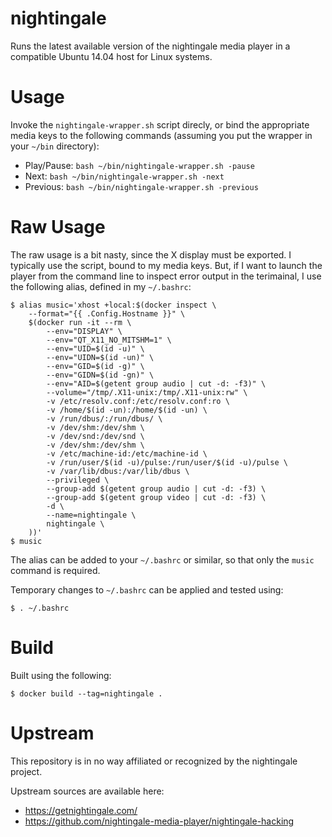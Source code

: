 nightingale
===========

Runs the latest available version of the nightingale media player in a
compatible Ubuntu 14.04 host for Linux systems.

# Usage

Invoke the `nightingale-wrapper.sh` script direcly, or bind the appropriate
media keys to the following commands (assuming you put the wrapper in your
`~/bin` directory):

* Play/Pause:  `bash ~/bin/nightingale-wrapper.sh -pause`
* Next:  `bash ~/bin/nightingale-wrapper.sh -next`
* Previous:  `bash ~/bin/nightingale-wrapper.sh -previous`

# Raw Usage

The raw usage is a bit nasty, since the X display must be exported. I typically
use the script, bound to my media keys.  But, if I want to launch the player
from the command line to inspect error output in the terimainal, I use the following alias, defined in my `~/.bashrc`:

    $ alias music='xhost +local:$(docker inspect \
        --format="{{ .Config.Hostname }}" \
        $(docker run -it --rm \
            --env="DISPLAY" \
            --env="QT_X11_NO_MITSHM=1" \
            --env="UID=$(id -u)" \
            --env="UIDN=$(id -un)" \
            --env="GID=$(id -g)" \
            --env="GIDN=$(id -gn)" \
            --env="AID=$(getent group audio | cut -d: -f3)" \
            --volume="/tmp/.X11-unix:/tmp/.X11-unix:rw" \
            -v /etc/resolv.conf:/etc/resolv.conf:ro \
            -v /home/$(id -un):/home/$(id -un) \
            -v /run/dbus/:/run/dbus/ \
            -v /dev/shm:/dev/shm \
            -v /dev/snd:/dev/snd \
            -v /dev/shm:/dev/shm \
            -v /etc/machine-id:/etc/machine-id \
            -v /run/user/$(id -u)/pulse:/run/user/$(id -u)/pulse \
            -v /var/lib/dbus:/var/lib/dbus \
            --privileged \
            --group-add $(getent group audio | cut -d: -f3) \
            --group-add $(getent group video | cut -d: -f3) \
            -d \
            --name=nightingale \
            nightingale \
        ))'
    $ music

The alias can be added to your `~/.bashrc` or similar, so that only the `music`
command is required.

Temporary changes to `~/.bashrc` can be applied and tested using:

    $ . ~/.bashrc

# Build

Built using the following:

    $ docker build --tag=nightingale .

# Upstream

This repository is in no way affiliated or recognized by the nightingale project.

Upstream sources are available here:

* https://getnightingale.com/
* https://github.com/nightingale-media-player/nightingale-hacking
